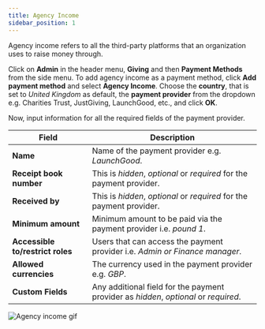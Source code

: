 ```yaml
---
title: Agency Income
sidebar_position: 1
---
```


Agency income refers to all the third-party platforms that an organization uses to raise money through. 

Click on **Admin** in the header menu, **Giving** and then **Payment Methods** from the side menu. To add agency income as a payment method, click **Add payment method** and select **Agency Income**. Choose the **country**, that is set to *United Kingdom* as default, the **payment provider** from the dropdown e.g. Charities Trust, JustGiving, LaunchGood, etc., and click **OK**.

Now, input information for all the required fields of the payment provider.

| Field | Description |
| ----- | ----------- |
| **Name** | Name of the payment provider e.g. *LaunchGood*. |  
| **Receipt book number** | This is *hidden*, *optional* or *required* for the payment provider. |
| **Received by** | This is *hidden*, *optional* or *required* for the payment provider. |
| **Minimum amount** | Minimum amount to be paid via the payment provider i.e. *pound 1*. |
| **Accessible to/restrict roles** | Users that can access the payment provider i.e. *Admin or Finance manager*. |
| **Allowed currencies** | The currency used in the payment provider e.g. *GBP*. |
| **Custom Fields** | Any additional field for the payment provider as *hidden*, *optional* or *required*.  |

![Agency income gif](./adding-agency-income.gif)